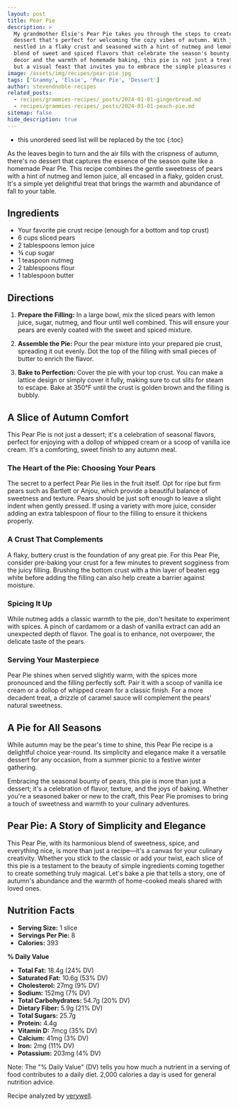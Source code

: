```yaml
---
layout: post
title: Pear Pie
description: >
  My grandmother Elsie's Pear Pie takes you through the steps to create a heartwarming
  dessert that's perfect for welcoming the cozy vibes of autumn. With juicy slices of pear
  nestled in a flaky crust and seasoned with a hint of nutmeg and lemon, each bite offers a
  blend of sweet and spiced flavors that celebrate the season's bounty. Surrounded by rustic
  decor and the warmth of homemade baking, this pie is not just a treat for the taste buds
  but a visual feast that invites you to embrace the simple pleasures of fall baking.
image: /assets/img/recipes/pear-pie.jpg
tags: ['Grammy', 'Elsie', 'Pear Pie', 'Dessert']
author: stevendnoble-recipes
related_posts:
  - recipes/grammies-recipes/_posts/2024-01-01-gingerbread.md
  - recipes/grammies-recipes/_posts/2024-01-01-peach-pie.md
sitemap: false
hide_description: true
---
```


* this unordered seed list will be replaced by the toc
{:toc}

As the leaves begin to turn and the air fills with the crispness of autumn, there's no dessert that captures the essence of the season quite like a homemade Pear Pie. This recipe combines the gentle sweetness of pears with a hint of nutmeg and lemon juice, all encased in a flaky, golden crust. It's a simple yet delightful treat that brings the warmth and abundance of fall to your table.

## Ingredients

* Your favorite pie crust recipe (enough for a bottom and top crust)
* 6 cups sliced pears
* 2 tablespoons lemon juice
* ¾ cup sugar
* 1 teaspoon nutmeg
* 2 tablespoons flour
* 1 tablespoon butter

## Directions

1. **Prepare the Filling:** In a large bowl, mix the sliced pears with lemon juice, sugar, nutmeg, and flour until well combined. This will ensure your pears are evenly coated with the sweet and spiced mixture.

2. **Assemble the Pie:** Pour the pear mixture into your prepared pie crust, spreading it out evenly. Dot the top of the filling with small pieces of butter to enrich the flavor.

3. **Bake to Perfection:** Cover the pie with your top crust. You can make a lattice design or simply cover it fully, making sure to cut slits for steam to escape. Bake at 350°F until the crust is golden brown and the filling is bubbly.

## A Slice of Autumn Comfort

This Pear Pie is not just a dessert; it's a celebration of seasonal flavors, perfect for enjoying with a dollop of whipped cream or a scoop of vanilla ice cream. It's a comforting, sweet finish to any autumn meal.

### The Heart of the Pie: Choosing Your Pears

The secret to a perfect Pear Pie lies in the fruit itself. Opt for ripe but firm pears such as Bartlett or Anjou, which provide a beautiful balance of sweetness and texture. Pears should be just soft enough to leave a slight indent when gently pressed. If using a variety with more juice, consider adding an extra tablespoon of flour to the filling to ensure it thickens properly.

### A Crust That Complements

A flaky, buttery crust is the foundation of any great pie. For this Pear Pie, consider pre-baking your crust for a few minutes to prevent sogginess from the juicy filling. Brushing the bottom crust with a thin layer of beaten egg white before adding the filling can also help create a barrier against moisture.

### Spicing It Up

While nutmeg adds a classic warmth to the pie, don't hesitate to experiment with spices. A pinch of cardamom or a dash of vanilla extract can add an unexpected depth of flavor. The goal is to enhance, not overpower, the delicate taste of the pears.

### Serving Your Masterpiece

Pear Pie shines when served slightly warm, with the spices more pronounced and the filling perfectly soft. Pair it with a scoop of vanilla ice cream or a dollop of whipped cream for a classic finish. For a more decadent treat, a drizzle of caramel sauce will complement the pears' natural sweetness.

## A Pie for All Seasons

While autumn may be the pear's time to shine, this Pear Pie recipe is a delightful choice year-round. Its simplicity and elegance make it a versatile dessert for any occasion, from a summer picnic to a festive winter gathering.

Embracing the seasonal bounty of pears, this pie is more than just a dessert; it's a celebration of flavor, texture, and the joys of baking. Whether you're a seasoned baker or new to the craft, this Pear Pie promises to bring a touch of sweetness and warmth to your culinary adventures.

## Pear Pie: A Story of Simplicity and Elegance

This Pear Pie, with its harmonious blend of sweetness, spice, and everything nice, is more than just a recipe—it's a canvas for your culinary creativity. Whether you stick to the classic or add your twist, each slice of this pie is a testament to the beauty of simple ingredients coming together to create something truly magical. Let's bake a pie that tells a story, one of autumn's abundance and the warmth of home-cooked meals shared with loved ones.

## Nutrition Facts

* **Serving Size:** 1 slice
* **Servings Per Pie:** 8
* **Calories:** 393

**% Daily Value**

* **Total Fat:** 18.4g (24% DV)
* **Saturated Fat:** 10.6g (53% DV)
* **Cholesterol:** 27mg (9% DV)
* **Sodium:** 152mg (7% DV)
* **Total Carbohydrates:** 54.7g (20% DV)
* **Dietary Fiber:** 5.9g (21% DV)
* **Total Sugars:** 25.7g
* **Protein:** 4.4g
* **Vitamin D:** 7mcg (35% DV)
* **Calcium:** 41mg (3% DV)
* **Iron:** 2mg (11% DV)
* **Potassium:** 203mg (4% DV)

Note: The "% Daily Value" (DV) tells you how much a nutrient in a serving of food contributes to a daily diet. 2,000 calories a day is used for general nutrition advice.

Recipe analyzed by <a href="https://www.verywellfit.com/recipe-nutrition-analyzer-4157076" target="_blank">verywell</a>.

<script type="application/ld+json">
{
  "@context": "http://schema.org/",
  "@type": "Recipe",
  "name": "Pear Pie",
  "author": {
    "@type": "Person",
    "name": "Steven D Noble"
  },
  "image": "pear-pie.jpg",
  "description": "A homemade Pear Pie recipe that combines the sweetness of pears with nutmeg, wrapped in a flaky, golden crust.",
  "recipeYield": "8 slices",
  "recipeIngredient": [
    "Pie crust",
    "6 cups sliced pears",
    "2 tablespoons lemon juice",
    "¾ cup sugar",
    "1 teaspoon nutmeg",
    "2 tablespoons flour",
    "1 tablespoon butter"
  ],
  "recipeInstructions": [
    "Mix all ingredients except butter.",
    "Pour into pie crust and dot with butter.",
    "Cover with top crust and bake at 350 degrees."
  ],
  "nutrition": {
    "@type": "NutritionInformation",
    "servingSize": "1 slice",
    "calories": "393 calories",
    "fatContent": "18.4g",
    "saturatedFatContent": "10.6g",
    "cholesterolContent": "27mg",
    "sodiumContent": "152mg",
    "carbohydrateContent": "54.7g",
    "fiberContent": "5.9g",
    "sugarContent": "25.7g",
    "proteinContent": "4.4g",
    "vitaminDContent": "7mcg",
    "calciumContent": "41mg",
    "ironContent": "2mg",
    "potassiumContent": "203mg"
  }
}
</script>
